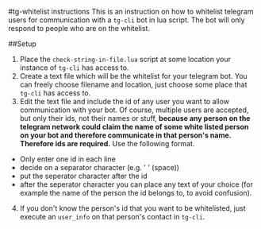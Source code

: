 #tg-whitelist instructions
This is an instruction on how to whitelist telegram users for communication with a `tg-cli` bot in lua script. The bot will only respond to people who are on the whitelist.

##Setup
1. Place the `check-string-in-file.lua` script at some location your instance of `tg-cli` has access to.
2. Create a text file which will be the whitelist for your telegram bot. You can freely choose filename and location, just choose some place that `tg-cli` has access to.
3. Edit the text file and include the id of any user you want to allow communication with your bot. Of course, multiple users are accepted, but only their ids, not their names or stuff, **because any person on the telegram network could claim the name of some white listed person on your bot and therefore communicate in that person's name. Therefore ids are required.** Use the following format.
  - Only enter one id in each line
  - decide on a separator character (e.g. ' ' (space))
  - put the seperator character after the id
  - after the seperator character you can place any text of your choice (for example the name of the person the id belongs to, to avoid confusion).
4. If you don't know the person's id that you want to be whitelisted, just execute an `user_info` on that person's contact in `tg-cli`.
